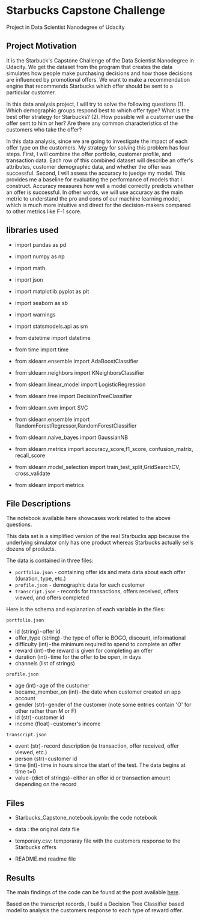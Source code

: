 # Starbucks Capstone Challenge
Project in Data Scientist Nanodegree of Udacity


## Project Motivation<a name="motivation"></a>

It is the Starbuck's Capstone Challenge of the Data Scientist Nanodegree in Udacity. We get the dataset from the program that creates the data simulates how people make purchasing decisions and how those decisions are influenced by promotional offers. We want to make a recommendation engine that recommends Starbucks which offer should be sent to a particular customer.

In this data analysis project, I will try to solve the following questions
(1). Which demographic groups respond best to which offer type? What is the best offer strategy for Starbucks?
(2). How possible will a customer use the offer sent to him or her? Are there any common characteristics of the customers who take the offer?

In this data analysis, since we are going to investigate the impact of each offer type on the customers. My strategy for solving this problem has four steps. First, I will combine the offer portfolio, customer profile, and transaction data. Each row of this combined dataset will describe an offer's attributes, customer demographic data, and whether the offer was successful. Second, I will assess the accuracy to juedge my model. This provides me a baseline for evaluating the performance of models that I construct. Accuracy measures how well a model correctly predicts whether an offer is successful. In other words, we will use accuracy as the main metric to understand the pro and cons of our machine learning model, which is much more intuitive and direct for the decision-makers compared to other metrics like F-1 score.

## libraries used 

- import pandas as pd
- import numpy as np
- import math
- import json
- import matplotlib.pyplot as plt
- import seaborn as sb 
- import warnings
- import statsmodels.api as sm
- from datetime import datetime
- from time import time

- from sklearn.ensemble import AdaBoostClassifier
- from sklearn.neighbors import KNeighborsClassifier
- from sklearn.linear_model import LogisticRegression
- from sklearn.tree import DecisionTreeClassifier
- from sklearn.svm import SVC
- from sklearn.ensemble import RandomForestRegressor,RandomForestClassifier
- from sklearn.naive_bayes import GaussianNB
- from sklearn.metrics import accuracy_score,f1_score, confusion_matrix, recall_score
- from sklearn.model_selection import train_test_split,GridSearchCV, cross_validate
- from sklearn import metrics


## File Descriptions <a name="files"></a>

The notebook available here showcases work related to the above questions.  

This data set is a simplified version of the real Starbucks app because the underlying simulator only has one product whereas Starbucks actually sells dozens of products.

The data is contained in three files:
- `portfolio.json` - containing offer ids and meta data about each offer (duration, type, etc.)
- `profile.json` - demographic data for each customer
- `transcript.json` - records for transactions, offers received, offers viewed, and offers completed

Here is the schema and explanation of each variable in the files:

`portfolio.json`
- id (string) - offer id
- offer_type (string) - the type of offer ie BOGO, discount, informational
- difficulty (int) - the minimum required to spend to complete an offer
- reward (int) - the reward is given for completing an offer
- duration (int) - time for the offer to be open, in days
- channels (list of strings)

`profile.json`
- age (int) - age of the customer
- became_member_on (int) - the date when customer created an app account
- gender (str) - gender of the customer (note some entries contain 'O' for other rather than M or F)
- id (str) - customer id
- income (float) - customer's income

`transcript.json`
- event (str) - record description (ie transaction, offer received, offer viewed, etc.)
- person (str) - customer id
- time (int) - time in hours since the start of the test. The data begins at time t=0
- value - (dict of strings) - either an offer id or transaction amount depending on the record


## Files
- Starbucks_Capstone_notebook.ipynb: the code notebook

- data : the original data file 

- temporary.csv: temporaray file with the customers response to the Starbucks offers 

- README.md readme file

## Results<a name="results"></a>

The main findings of the code can be found at the post available [here](https://medium.com/@yuanjin0318/starbucks-rewards-offer-analysis-b2895898a99c).

Based on the transcript records, I build a Decision Tree Classifier based model to analysis the customers response to each type of reward offer. 


